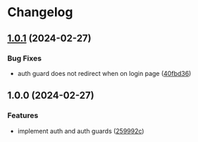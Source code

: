 # Changelog

## [1.0.1](https://github.com/jchrobakk/invoice-generator-sveltekit/compare/v1.0.0...v1.0.1) (2024-02-27)


### Bug Fixes

* auth guard does not redirect when on login page ([40fbd36](https://github.com/jchrobakk/invoice-generator-sveltekit/commit/40fbd36c661004d8e4866c617adbaf2f6740bff4))

## 1.0.0 (2024-02-27)


### Features

* implement auth and auth guards ([259992c](https://github.com/jchrobakk/invoice-generator-sveltekit/commit/259992c3b03bf3df1b2a6d215045d66796a2490c))
